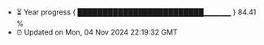 - ⏳ Year progress { █████████████████████████▁▁▁▁▁ } 84.41 %
- ⏰ Updated on Mon, 04 Nov 2024 22:19:32 GMT


